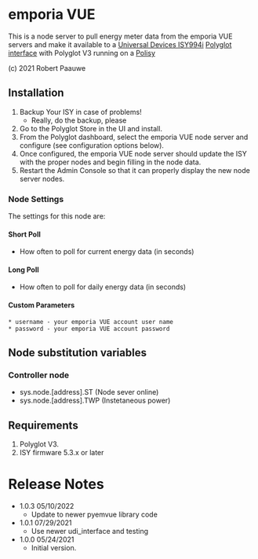 
# emporia VUE

This is a node server to pull energy meter data from the emporia VUE servers and make it
available to a [Universal Devices ISY994i](https://www.universal-devices.com/residential/ISY)
[Polyglot interface](http://www.universal-devices.com/developers/polyglot/docs/) with 
Polyglot V3 running on a [Polisy](https://www.universal-devices.com/product/polisy/)

(c) 2021 Robert Paauwe

## Installation

1. Backup Your ISY in case of problems!
   * Really, do the backup, please
2. Go to the Polyglot Store in the UI and install.
3. From the Polyglot dashboard, select the emporia VUE node server and configure (see configuration options below).
4. Once configured, the emporia VUE node server should update the ISY with the proper nodes and begin filling in the node data.
5. Restart the Admin Console so that it can properly display the new node server nodes.

### Node Settings
The settings for this node are:

#### Short Poll
   * How often to poll for current energy data (in seconds)
#### Long Poll
   * How often to poll for daily energy data (in seconds)
#### Custom Parameters
	* username - your emporia VUE account user name
	* password - your emporia VUE account password

## Node substitution variables
### Controller node
 * sys.node.[address].ST      (Node sever online)
 * sys.node.[address].TWP     (Instetaneous power)



## Requirements
1. Polyglot V3.
2. ISY firmware 5.3.x or later

# Release Notes

- 1.0.3 05/10/2022
   - Update to newer pyemvue library code
- 1.0.1 07/29/2021
   - Use newer udi_interface and testing
- 1.0.0 05/24/2021
   - Initial version.
